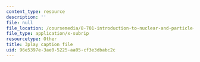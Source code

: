 ```yaml
---
content_type: resource
description: ''
file: null
file_location: /coursemedia/8-701-introduction-to-nuclear-and-particle-physics-fall-2020/96e5397e3ae05225aa05cf3e3dbabc2c_HnRoq5Pc8Z4.vtt
file_type: application/x-subrip
resourcetype: Other
title: 3play caption file
uid: 96e5397e-3ae0-5225-aa05-cf3e3dbabc2c
---
```

